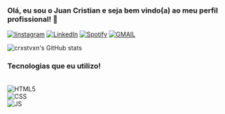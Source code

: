 ### Olá, eu sou o Juan Cristian e seja bem vindo(a) ao meu perfil profissional! 🧛
[![Iinstagram](https://img.shields.io/badge/Instagram-E4405F?style=for-the-badge&logo=instagram&logoColor=white)](https://instagram.com/crxstvxn)
[![LinkedIn](https://img.shields.io/badge/LinkedIn-0077B5?style=for-the-badge&logo=linkedin&logoColor=white)](https://www.linkedin.com/in/juan-cristian-593007227/)
[![Spotify](https://img.shields.io/badge/Spotify-1ED760?&style=for-the-badge&logo=spotify&logoColor=white)](https://open.spotify.com/user/dsdrgn21az1mrckw3rywuqyj3)
[![GMAIL](https://img.shields.io/badge/Gmail-D14836?style=for-the-badge&logo=gmail&logoColor=white)](mailto:crxstvxn@outlook.com)

![crxstvxn's GitHub stats](https://github-readme-stats.vercel.app/api?username=crxstvxn&show_icons=true&theme=gruvbox)

### Tecnologias que eu utilizo!

<div style="display:inline-block"><br/>
 <img align="center" src="https://img.shields.io/badge/HTML5-E34F26?style=for-the-badge&logo=html5&logoColor=white" alt="HTML5">
</div>

<div style="display:inline_block">
 <img align="center" src="https://img.shields.io/badge/CSS-239120?&style=for-the-badge&logo=css3&logoColor=white" alt="CSS">
</div>

<div style="display:inline-block">
 <img align="center" src="https://img.shields.io/badge/JavaScript-F7DF1E?style=for-the-badge&logo=javascript&logoColor=black" alt="JS">
</div>

